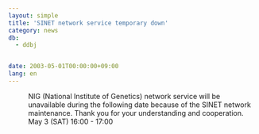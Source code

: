 ```yaml
---
layout: simple
title: 'SINET network service temporary down'
category: news
db:
  - ddbj


date: 2003-05-01T00:00:00+09:00
lang: en
---
```


<dd>NIG (National Institute of Genetics) network service will be unavailable during the following date because of the SINET network maintenance. Thank you for your understanding and cooperation.<br>
<dd>May 3 (SAT) 16:00 - 17:00</dd>
</dd>
